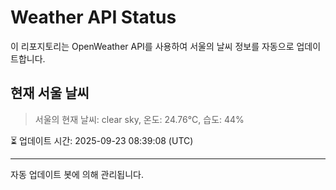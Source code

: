 
# Weather API Status

이 리포지토리는 OpenWeather API를 사용하여 서울의 날씨 정보를 자동으로 업데이트합니다.

## 현재 서울 날씨
> 서울의 현재 날씨: clear sky, 온도: 24.76°C, 습도: 44%

⏳ 업데이트 시간: 2025-09-23 08:39:08 (UTC)

---
자동 업데이트 봇에 의해 관리됩니다.
